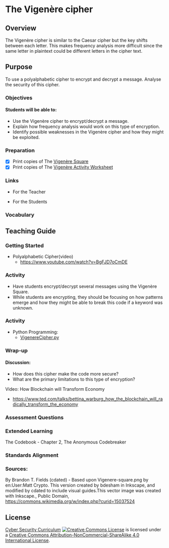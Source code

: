 # The Vigenère cipher

## Overview
The Vigenère cipher is similar to the Caesar cipher but the key shifts between each letter.  This makes frequency analysis more difficult since the same letter in plaintext could be different letters in the cipher text.

## Purpose
To use a polyalphabetic cipher to encrypt and decrypt a message. Analyse the security of this cipher.  

### Objectives
#### Students will be able to:
- Use the Vigenère cipher to encrypt/decrypt a message.
- Explain how frequency analysis would work on this type of encryption.
- Identify possible weaknesses in the Vigenère cipher and how they might be exploited.

### Preparation
- [x] Print copies of The [Vigenère Square](Vigenere_Cipher/Vigenere_square.svg)
- [x] Print copies of The [Vigenère Activity Worksheet](Vigenere_Cipher/Vigenere_square_Activity.docx)

### Links
- For the Teacher

- For the Students

### Vocabulary

## Teaching Guide
### Getting Started
- Polyalphabetic Cipher(video)
  - https://www.youtube.com/watch?v=BgFJD7oCmDE

### Activity
- Have students encrypt/decrypt several messages using the Vigenère Square.
- While students are encrypting, they should be focusing on how patterns emerge and how they might be able to break this code if a keyword was unknown.

### Activity
- Python Programming:
  - [VigenereCipher.py](code/VigenereCipher.py)


### Wrap-up
#### Discussion:
- How does this cipher make the code more secure?
- What are the primary limitations to this type of encryption?

Video: How Blockchain will Transform Economy
- https://www.ted.com/talks/bettina_warburg_how_the_blockchain_will_radically_transform_the_economy

### Assessment Questions

### Extended Learning
The Codebook - Chapter 2, The Anonymous Codebreaker

### Standards Alignment

### Sources:
By Brandon T. Fields (cdated) - Based upon Vigenere-square.png by en:User:Matt Crypto. This version created by bdesham in Inkscape, and modified by cdated to include visual guides.This vector image was created with Inkscape., Public Domain, https://commons.wikimedia.org/w/index.php?curid=15037524

## License
[Cyber Security Curriculum](https://github.com/DerekBabb/CyberSecurity) <a rel="license" href="http://creativecommons.org/licenses/by-nc-sa/4.0/"><img alt="Creative Commons License" style="border-width:0" src="https://i.creativecommons.org/l/by-nc-sa/4.0/88x31.png" /></a> is licensed under a <a rel="license" href="http://creativecommons.org/licenses/by-nc-sa/4.0/">Creative Commons Attribution-NonCommercial-ShareAlike 4.0 International License</a>.
